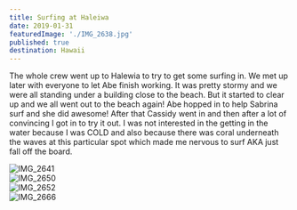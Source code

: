 ```yaml
---
title: Surfing at Haleiwa
date: 2019-01-31
featuredImage: './IMG_2638.jpg'
published: true
destination: Hawaii
---
```


The whole crew went up to Halewia to try to get some surfing in.
We met up later with everyone to let Abe finish working.
It was pretty stormy and we were all standing under a building close to the beach.
But it started to clear up and we all went out to the beach again! Abe hopped in to help Sabrina surf and she did awesome! After that Cassidy went in and then after a lot of convincing I got in to try it out.
I was not interested in the getting in the water because I was COLD and also because there was coral underneath the waves at this particular spot which made me nervous to surf AKA just fall off the board.

![IMG_2641](/IMG_2641.jpg)
<br />
![IMG_2650](/IMG_2650.jpg)
<br />
![IMG_2652](/IMG_2652.jpg)
<br />
![IMG_2666](/IMG_2666.jpg)
<br />
